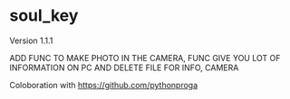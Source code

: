 # soul_key

Version 1.1.1

ADD FUNC TO MAKE PHOTO IN THE CAMERA, FUNC GIVE YOU LOT OF INFORMATION ON PC AND DELETE FILE FOR INFO, CAMERA

Coloboration with https://github.com/pythonproga
